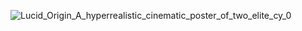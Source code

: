 ![Lucid_Origin_A_hyperrealistic_cinematic_poster_of_two_elite_cy_0](https://github.com/user-attachments/assets/6e76b193-0b1a-4bf0-8c4b-3122e1125f66)
